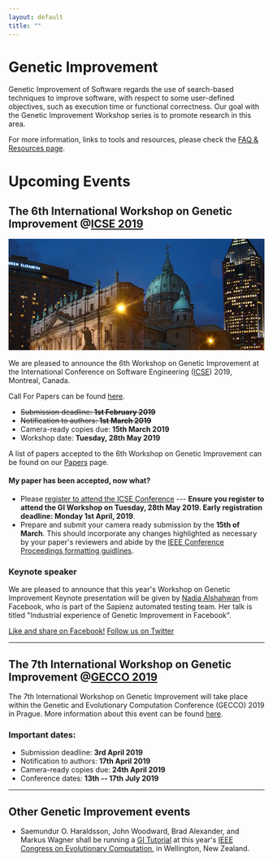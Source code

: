 ```yaml
---
layout: default
title: "" 
---
```


# Genetic Improvement

Genetic Improvement of Software regards the use of search-based techniques to improve software, with respect to some user-defined objectives, such as execution time or functional correctness. Our goal with the Genetic Improvement Workshop series is to promote research in this area. 

For more information, links to tools and resources, please check the [FAQ & Resources page](./faq.html).

# Upcoming Events

## **The 6th International Workshop on Genetic Improvement @[ICSE 2019](http://2019.icse-conferences.org)**

![](./misc_images/icse2019.jpg)

We are pleased to announce the 6th Workshop on Genetic Improvement at the International Conference on Software Engineering ([ICSE](https://conf.researchr.org/home/icse-2019)) 2019, Montreal, Canada.

Call For Papers can be found [here](http://geneticimprovementofsoftware.com/cfp.html).

* ~~Submission deadline: **1st February 2019**~~
* ~~Notification to authors: **1st March 2019**~~
* Camera-ready copies due: **15th March 2019**
* Workshop date: **Tuesday, 28th May 2019**

A list of papers accepted to the 6th Workshop on Genetic Improvement can be found on our [Papers](./papers.html) page.

#### **My paper has been accepted, now what?**

* Please [register to attend the ICSE Conference](https://2019.icse-conferences.org/attending/registration) --- **Ensure you register to attend the GI Workshop on Tuesday, 28th May 2019. Early registration deadline: Monday 1st April, 2019**.
* Prepare and submit your camera ready submission by the **15th of March**. This should incorporate any changes highlighted as necessary by your paper's reviewers and abide by the [IEEE Conference Proceedings formatting guidlines](http://www.ieee.org/conferences_events/conferences/publishing/templates.html).

### **Keynote speaker**

We are pleased to announce that this year's Workshop on Genetic Improvement Keynote presentation will be given by [Nadia Alshahwan](http://geneticimprovementofsoftware.com/keynote.html) from Facebook, who is part of the Sapienz automated testing team. Her talk is titled "Industrial experience of Genetic Improvement in Facebook".

[Like and share on Facebook!](https://www.facebook.com/groups/softengcom/permalink/10161087425460184/)
[Follow us on Twitter](https://twitter.com/GI2019ICSE)

------

## **The 7th International Workshop on Genetic Improvement @[GECCO 2019](https://gecco-2019.sigevo.org/index.html/HomePage)**

The 7th International Workshop on Genetic Improvement will take place within the Genetic and Evolutionary Computation Conference (GECCO) 2019 in Prague. More information about this event can be found [here](https://workshop07.gi-workshops.org/).

### Important dates:
* Submission deadline: **3rd April 2019**                        
* Notification to authors: **17th April 2019**                       
* Camera-ready copies due: **24th April 2019**                          
* Conference dates: **13th -- 17th July 2019**  

------

## **Other Genetic Improvement events**

* Saemundur O. Haraldsson, John Woodward, Brad Alexander, and Markus Wagner shall be running a [GI Tutorial](http://cec2019.org/programs/tutorials.html#cec-16) at this year's [IEEE Congress on Evolutionary Computation](http://cec2019.org/index.html), in Wellington, New Zealand.
